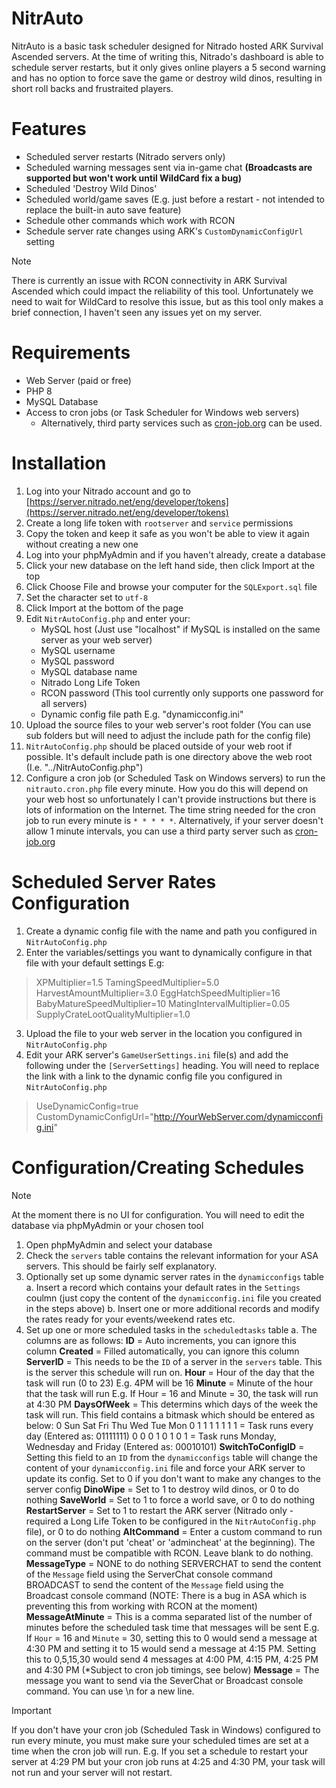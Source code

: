# NitrAuto

NitrAuto is a basic task scheduler designed for Nitrado hosted ARK Survival Ascended servers. At the time of writing this, Nitrado's dashboard is able to schedule server restarts, but it only gives online players a 5 second warning and has no option to force save the game or destroy wild dinos, resulting in short roll backs and frustraited players.

# Features
- Scheduled server restarts (Nitrado servers only)
- Scheduled warning messages sent via in-game chat **(Broadcasts are supported but won't work until WildCard fix a bug)**
- Scheduled 'Destroy Wild Dinos'
- Scheduled world/game saves (E.g. just before a restart - not intended to replace the built-in auto save feature)
- Schedule other commands which work with RCON
- Schedule server rate changes using ARK's `CustomDynamicConfigUrl` setting

> [!NOTE]
> There is currently an issue with RCON connectivity in ARK Survival Ascended which could impact the reliability of this tool. Unfortunately we need to wait for WildCard to resolve this issue, but as this tool only makes a brief connection, I haven't seen any issues yet on my server.

# Requirements
- Web Server (paid or free)
- PHP 8
- MySQL Database
- Access to cron jobs (or Task Scheduler for Windows web servers)
    - Alternatively, third party services such as [cron-job.org](https://cron-job.org) can be used.

# Installation
1. Log into your Nitrado account and go to [https://server.nitrado.net/eng/developer/tokens](https://server.nitrado.net/eng/developer/tokens)
2. Create a long life token with `rootserver` and `service` permissions
3. Copy the token and keep it safe as you won't be able to view it again without creating a new one
4. Log into your phpMyAdmin and if you haven't already, create a database
5. Click your new database on the left hand side, then click Import at the top
6. Click Choose File and browse your computer for the `SQLExport.sql` file
7. Set the character set to `utf-8`
8. Click Import at the bottom of the page
9. Edit `NitrAutoConfig.php` and enter your:
    - MySQL host (Just use "localhost" if MySQL is installed on the same server as your web server)
    - MySQL username
    - MySQL password
    - MySQL database name
    - Nitrado Long Life Token
    - RCON password (This tool currently only supports one password for all servers)
    - Dynamic config file path E.g. "dynamicconfig.ini"
10. Upload the source files to your web server's root folder (You can use sub folders but will need to adjust the include path for the config file)
11. `NitrAutoConfig.php` should be placed outside of your web root if possible. It's default include path is one directory above the web root (I.e. "../NitrAutoConfig.php")
12. Configure a cron job (or Scheduled Task on Windows servers) to run the `nitrauto.cron.php` file every minute. How you do this will depend on your web host so unfortunately I can't provide instructions but there is lots of information on the Internet. The time string needed for the cron job to run every minute is `* * * * *`. Alternatively, if your server doesn't allow 1 minute intervals, you can use a third party server such as [cron-job.org](https://cron-job.org)

# Scheduled Server Rates Configuration
1. Create a dynamic config file with the name and path you configured in `NitrAutoConfig.php`
2. Enter the variables/settings you want to dynamically configure in that file with your default settings E.g:

> XPMultiplier=1.5
> TamingSpeedMultiplier=5.0
> HarvestAmountMultiplier=3.0
> EggHatchSpeedMultiplier=16
> BabyMatureSpeedMultiplier=10
> MatingIntervalMultiplier=0.05
> SupplyCrateLootQualityMultiplier=1.0

3. Upload the file to your web server in the location you configured in `NitrAutoConfig.php`
4. Edit your ARK server's `GameUserSettings.ini` file(s) and add the following under the `[ServerSettings]` heading. You will need to replace the link with a link to the dynamic config file you configured in `NitrAutoConfig.php`

> UseDynamicConfig=true
> CustomDynamicConfigUrl="http://YourWebServer.com/dynamicconfig.ini"

# Configuration/Creating Schedules
> [!NOTE]
> At the moment there is no UI for configuration. You will need to edit the database via phpMyAdmin or your chosen tool
1. Open phpMyAdmin and select your database
2. Check the `servers` table contains the relevant information for your ASA servers. This should be fairly self explanatory.
3. Optionally set up some dynamic server rates in the `dynamicconfigs` table
    a. Insert a record which contains your default rates in the `Settings` coulmn (just copy the content of the `dynamicconfig.ini` file you created in the steps above)
    b. Insert one or more additional records and modify the rates ready for your events/weekend rates etc.
4. Set up one or more scheduled tasks in the `scheduledtasks` table
    a. The columns are as follows:
        **ID** = Auto increments, you can ignore this column
        **Created** = Filled automatically, you can ignore this column
        **ServerID** = This needs to be the `ID` of a server in the `servers` table. This is the server this schedule will run on.
        **Hour** = Hour of the day that the task will run (0 to 23) E.g. 4PM will be 16
        **Minute** = Minute of the hour that the task will run E.g. If Hour = 16 and Minute = 30, the task will run at 4:30 PM
        **DaysOfWeek** = This determins which days of the week the task will run. This field contains a bitmask which should be entered as below:
            0 Sun Sat Fri Thu Wed Tue Mon
            0  1   1   1   1   1   1   1  = Task runs every day (Entered as: 01111111)
            0  0   0   1   0   1   0   1  = Task runs Monday, Wednesday and Friday (Entered as: 00010101)
        **SwitchToConfigID** = Setting this field to an `ID` from the `dynamicconfigs` table will change the content of your `dynamicconfig.ini` file and force your ARK server to update its config. Set to 0 if you don't want to make any changes to the server config
        **DinoWipe** = Set to 1 to destroy wild dinos, or 0 to do nothing
        **SaveWorld** = Set to 1 to force a world save, or 0 to do nothing
        **RestartServer** = Set to 1 to restart the ARK server (Nitrado only - required a Long Life Token to be configured in the `NitrAutoConfig.php` file), or 0 to do nothing
        **AltCommand** = Enter a custom command to run on the server (don't put 'cheat' or 'admincheat' at the beginning). The command must be compatible with RCON. Leave blank to do nothing.
        **MessageType** = NONE to do nothing
                        SERVERCHAT to send the content of the `Message` field using the ServerChat console command
                        BROADCAST to send the content of the `Message` field using the Broadcast console command (NOTE: There is a bug in ASA which is preventing this from working with RCON at the moment)
        **MessageAtMinute** = This is a comma separated list of the number of minutes before the scheduled task time that messages will be sent E.g. If `Hour` = 16 and `Minute` = 30, setting this to 0 would send a message at 4:30 PM and setting it to 15 would send a message at 4:15 PM. Setting this to 0,5,15,30 would send 4 messages at 4:00 PM, 4:15 PM, 4:25 PM and 4:30 PM (*Subject to cron job timings, see below)
        **Message** = The message you want to send via the SeverChat or Broadcast console command. You can use \n for a new line.

> [!IMPORTANT]
> If you don't have your cron job (Scheduled Task in Windows) configured to run every minute, you must make sure your scheduled times are set at a time when the cron job will run.
> E.g. If you set a schedule to restart your server at 4:29 PM but your cron job runs at 4:25 and 4:30 PM, your task will not run and your server will not restart.